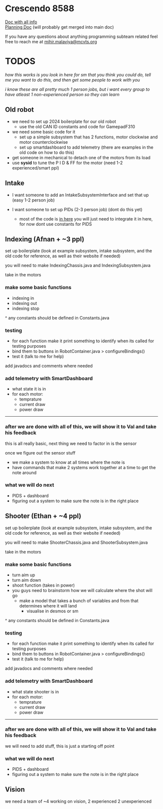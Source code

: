 # Crescendo 8588

[Doc with all info](https://docs.google.com/document/d/1kVM2zx_AzjtKyKTG_mGzInbQ-rBcM5-2JB4lRf7WDtQ/edit)  
[Planning Doc](https://docs.google.com/document/d/1Zz4CwSUwrkcmWaixhhw2TAhLp6Z7IyciOJ-vBNrFHzI/edit) (will probably get merged into main doc) 

If you have any questions about anything programming subteam related feel free to reach me at mihir.malaviya@mcvts.org 

# TODOS

*how this works is you look in here for sm that you think you could do, tell me you want to do this, and then get some people to work with you*

*i know these are all pretty much 1 person jobs, but i want every group to have atleast 1 non-experienced person so they can learn*

## Old robot
- we need to set up 2024 boilerplate for our old robot
    - use the old CAN ID constants and code for GamepadF310
- we need some basic code for it
    - set up a simple subsystem that has 2 functions, motor clockwise and motor counterclockwise
    - set up smartdashboard to add telemetry (there are examples in the old code on how to do this)
- get someone in mechanical to detach one of the motors from its load
- use **sysid** to tune the P I D & FF for the motor (need 1-2 experienced/smart ppl)

## Intake
- I want someone to add an IntakeSubsystemInterface and set that up (easy 1-2 person job)

- I want someone to set up PIDs (2-3 person job) (dont do this yet)
    - most of the code is [in here](https://github.com/REVrobotics/SPARK-MAX-Examples/blob/master/Java/Smart%20Motion%20Example/src/main/java/frc/robot/Robot.java) you will just need to integrate it in here, for now dont use constants for PIDS

## Indexing (Afnan + ~3 ppl)

set up boilerplate (look at example subsystem, intake subsystem, and the old code for reference, as well as their website if needed)

you will need to make IndexingChassis.java and IndexingSubsystem.java

take in the motors

### make some basic functions
- indexing in
- indexing out
- indexing stop

^ any constants should be defined in Constants.java

### testing
- for each function make it print something to identify when its called for testing purposes
- bind them to buttons in RobotContainer.java > configureBindings()
- test it (talk to me for help)

add javadocs and comments where needed

### add telemetry with SmartDashboard
- what state it is in
- for each motor:
    - temprature
    - current draw
    - power draw
---
### after we are done with all of this, we will show it to Val and take his feedback
this is all really basic, next thing we need to factor in is the sensor

once we figure out the sensor stuff
- we make a system to know at all times where the note is
- have commands that make 2 systems work together at a time to get the note around 


### what we will do next
- PIDS + dashboard
- figuring out a system to make sure the note is in the right place

## Shooter (Ethan + ~4 ppl)
set up boilerplate (look at example subsystem, intake subsystem, and the old code for reference, as well as their website if needed)

you will need to make ShooterChassis.java and ShooterSubsystem.java

take in the motors

### make some basic functions
- turn aim up
- turn aim down
- shoot function (takes in power)
- you guys need to brainstorm how we will calculate where the shot will go
    - make a model that takes a bunch of variables and from that determines where it will land
        - visualise in desmos or sm 

^ any constants should be defined in Constants.java

### testing
- for each function make it print something to identify when its called for testing purposes
- bind them to buttons in RobotContainer.java > configureBindings()
- test it (talk to me for help)

add javadocs and comments where needed

### add telemetry with SmartDashboard
- what state shooter is in
- for each motor:
    - temprature
    - current draw
    - power draw
---
### after we are done with all of this, we will show it to Val and take his feedback
we will need to add stuff, this is just a starting off point

### what we will do next
- PIDS + dashboard
- figuring out a system to make sure the note is in the right place

## Vision
we need a team of ~4 working on vision, 2 experienced 2 unexperienced